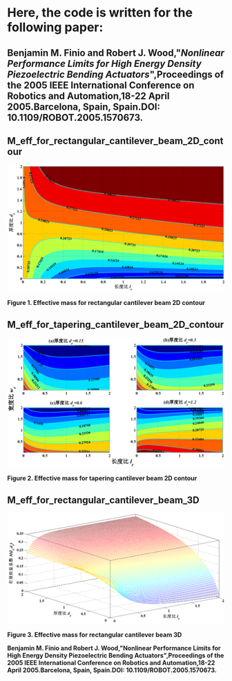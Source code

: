 # Here, the code is written for the following paper:

## Benjamin M. Finio and Robert J. Wood,"*Nonlinear Performance Limits for High Energy Density Piezoelectric Bending Actuators*",Proceedings of the 2005 IEEE International Conference on Robotics and Automation,18-22 **April 2005**.Barcelona, Spain, Spain.DOI: 10.1109/ROBOT.2005.1570673.

## M_eff_for_rectangular_cantilever_beam_2D_contour
![M_eff_for_rectangular_cantilever_beam_3D](https://github.com/xijunke/PiezoelectricActuator_for_FWMAV/blob/master/PiezoelectricActuator_05ICRA/pic_pdf_eps_jpg_tif_png/M_eff_for_rectangular_cantilever_beam_2D_contour.jpg)

**Figure 1. Effective mass for rectangular cantilever beam 2D contour**

## M_eff_for_tapering_cantilever_beam_2D_contour
![M_eff_for_tapering_cantilever_beam_2D_contour](https://github.com/xijunke/PiezoelectricActuator_for_FWMAV/blob/master/PiezoelectricActuator_05ICRA/pic_pdf_eps_jpg_tif_png/M_eff_for_tapering_cantilever_beam_2D_contour.jpg)

**Figure 2. Effective mass for tapering cantilever beam 2D contour**


## M_eff_for_rectangular_cantilever_beam_3D
![M_eff_for_rectangular_cantilever_beam_2D_contour](https://github.com/xijunke/PiezoelectricActuator_for_FWMAV/blob/master/PiezoelectricActuator_05ICRA/pic_pdf_eps_jpg_tif_png/M_eff_for_rectangular_cantilever_beam_3D.jpg)

**Figure 3. Effective mass for rectangular cantilever beam 3D**

**Benjamin M. Finio and Robert J. Wood,"Nonlinear Performance Limits for High Energy Density Piezoelectric Bending Actuators",Proceedings of the 2005 IEEE International Conference on Robotics and Automation,18-22 April 2005.Barcelona, Spain, Spain.DOI: 10.1109/ROBOT.2005.1570673.**




